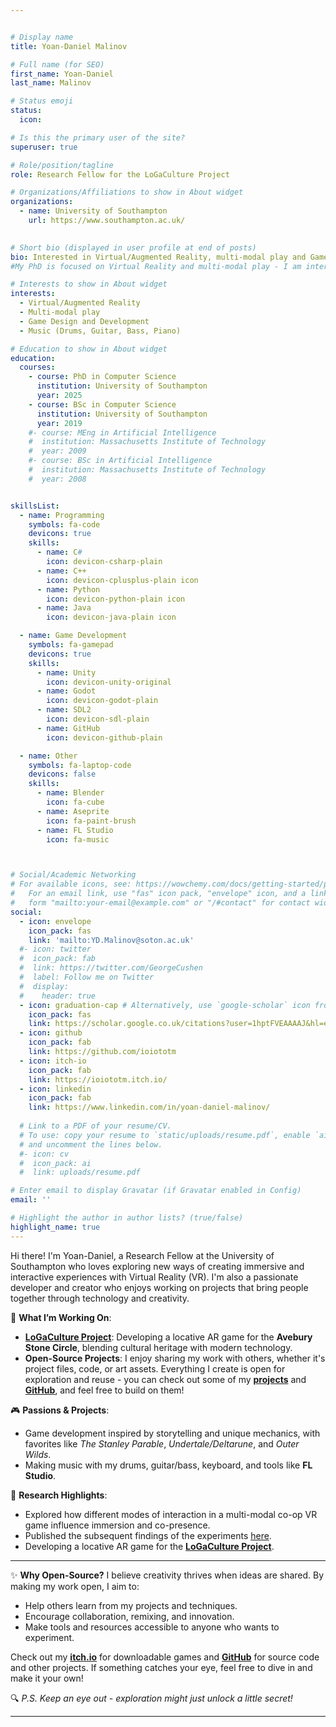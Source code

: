 ```yaml
---


# Display name
title: Yoan-Daniel Malinov

# Full name (for SEO)
first_name: Yoan-Daniel
last_name: Malinov

# Status emoji
status:
  icon:

# Is this the primary user of the site?
superuser: true

# Role/position/tagline
role: Research Fellow for the LoGaCulture Project

# Organizations/Affiliations to show in About widget
organizations:
  - name: University of Southampton
    url: https://www.southampton.ac.uk/
  

# Short bio (displayed in user profile at end of posts)
bio: Interested in Virtual/Augmented Reality, multi-modal play and Game Development. 
#My PhD is focused on Virtual Reality and multi-modal play - I am interested in the different ways of introducing multiple people to a VR experience without the need for a headset.

# Interests to show in About widget
interests:
  - Virtual/Augmented Reality
  - Multi-modal play
  - Game Design and Development
  - Music (Drums, Guitar, Bass, Piano)

# Education to show in About widget
education:
  courses:
    - course: PhD in Computer Science
      institution: University of Southampton
      year: 2025
    - course: BSc in Computer Science
      institution: University of Southampton
      year: 2019
    #- course: MEng in Artificial Intelligence
    #  institution: Massachusetts Institute of Technology
    #  year: 2009
    #- course: BSc in Artificial Intelligence
    #  institution: Massachusetts Institute of Technology
    #  year: 2008


skillsList:
  - name: Programming
    symbols: fa-code
    devicons: true
    skills:
      - name: C#
        icon: devicon-csharp-plain 
      - name: C++
        icon: devicon-cplusplus-plain icon
      - name: Python
        icon: devicon-python-plain icon
      - name: Java
        icon: devicon-java-plain icon

  - name: Game Development
    symbols: fa-gamepad
    devicons: true
    skills:
      - name: Unity
        icon: devicon-unity-original
      - name: Godot
        icon: devicon-godot-plain
      - name: SDL2
        icon: devicon-sdl-plain
      - name: GitHub
        icon: devicon-github-plain

  - name: Other
    symbols: fa-laptop-code
    devicons: false
    skills:
      - name: Blender
        icon: fa-cube
      - name: Aseprite
        icon: fa-paint-brush
      - name: FL Studio
        icon: fa-music



# Social/Academic Networking
# For available icons, see: https://wowchemy.com/docs/getting-started/page-builder/#icons
#   For an email link, use "fas" icon pack, "envelope" icon, and a link in the
#   form "mailto:your-email@example.com" or "/#contact" for contact widget.
social:
  - icon: envelope
    icon_pack: fas
    link: 'mailto:YD.Malinov@soton.ac.uk'
  #- icon: twitter
  #  icon_pack: fab
  #  link: https://twitter.com/GeorgeCushen
  #  label: Follow me on Twitter
  #  display:
  #    header: true
  - icon: graduation-cap # Alternatively, use `google-scholar` icon from `ai` icon pack
    icon_pack: fas
    link: https://scholar.google.co.uk/citations?user=1hptFVEAAAAJ&hl=en
  - icon: github
    icon_pack: fab
    link: https://github.com/ioiototm
  - icon: itch-io
    icon_pack: fab
    link: https://ioiototm.itch.io/
  - icon: linkedin
    icon_pack: fab
    link: https://www.linkedin.com/in/yoan-daniel-malinov/
  
  # Link to a PDF of your resume/CV.
  # To use: copy your resume to `static/uploads/resume.pdf`, enable `ai` icons in `params.yaml`,
  # and uncomment the lines below.
  #- icon: cv
  #  icon_pack: ai
  #  link: uploads/resume.pdf

# Enter email to display Gravatar (if Gravatar enabled in Config)
email: ''

# Highlight the author in author lists? (true/false)
highlight_name: true
---
```



Hi there! I'm Yoan-Daniel, a Research Fellow at the University of Southampton who loves exploring new ways of creating immersive and interactive experiences with Virtual Reality (VR). I'm also a passionate developer and creator who enjoys working on projects that bring people together through technology and creativity.

🚀 **What I’m Working On**:
- **[LoGaCulture Project](https://www.logaculture.eu/)**: Developing a locative AR game for the **Avebury Stone Circle**, blending cultural heritage with modern technology.
- **Open-Source Projects**: I enjoy sharing my work with others, whether it's project files, code, or art assets. Everything I create is open for exploration and reuse - you can check out some of my **[projects](project)** and **[GitHub](https://github.com/ioiototm)**, and feel free to build on them!

🎮 **Passions & Projects**:
- Game development inspired by storytelling and unique mechanics, with favorites like *The Stanley Parable*, *Undertale/Deltarune*, and *Outer Wilds*.
- Making music with my drums, guitar/bass, keyboard, and tools like **FL Studio**.

📖 **Research Highlights**:
- Explored how different modes of interaction in a multi-modal co-op VR game influence immersion and co-presence.
- Published the subsequent findings of the experiments [here](publication).
- Developing a locative AR game for the **[LoGaCulture Project](https://www.logaculture.eu/)**.

---

✨ **Why Open-Source?**
I believe creativity thrives when ideas are shared. By making my work open, I aim to:
- Help others learn from my projects and techniques.
- Encourage collaboration, remixing, and innovation.
- Make tools and resources accessible to anyone who wants to experiment.

Check out my **[itch.io](https://ioiototm.itch.io/)** for downloadable games and **[GitHub](https://github.com/ioiototm)** for source code and other projects. If something catches your eye, feel free to dive in and make it your own!

🔍 *P.S. Keep an eye out - exploration might just unlock a little secret!*








<!--


I'm a PhD student at the University of Southampton. My research area focuses on Virtual Reality (VR) and multi-modality - the different ways of including a second player in a VR game, and how that affects each participant in it. 

I am also interested in Game Design and Development, and have worked on a few small game projects.




You can check my research in the "Research" section above.
I also like games, so I've gone to a few Game Jams and created a few small prototype games, as well as a number of games for a game course I undertook at university and for my research as well. To see the games I have made, check out the "Games" page above.
For other programming projects, you can check "Other projects", which might include more things than programming in the future.

I am a PhD student in Computer Science at the University of Southampton. My PhD is focused on Virtual Reality and multi-modal play - I am interested in the different ways of introducing multiple people to a VR experience without the need for a headset.
Alice Wu is a professor of artificial intelligence at the Stanford AI Lab. Her research interests include distributed robotics, mobile computing and programmable matter. She leads the Robotic Neurobiology group, which develops self-reconfiguring robots, systems of self-organizing robots, and mobile sensor networks.
{style="text-align: justify;"}-->


---



<!-- Add custom HTML for the VR glasses Easter egg -->
<div id="easter-egg-modal" style="display:none; position: fixed; top: 50%; left: 50%; transform: translate(-50%, -50%); z-index: 1000; padding: 20px; border-radius: 8px; box-shadow: 0 4px 6px rgba(0,0,0,0.1); text-align: center; ">
  <p>🎉 <strong>You've Unlocked a Secret!</strong> 🎉</p>
<p>🖌️ Download the <strong>CSP source file</strong> for this avatar and explore how it was created!</p>
<a href="/project/secret/avatar-source.clip" download="avatar-source.clip" style="display: inline-block; padding: 10px 20px; background: #007bff; color: white; border-radius: 5px; text-decoration: none;">Download File</a>

  <br>
  <button id="close-modal" style="margin-top: 10px; padding: 5px 10px; background: #ccc; border: none; border-radius: 5px; cursor: pointer;">Close</button>
</div>

<script>
  document.addEventListener("DOMContentLoaded", () => {
    const avatar = document.querySelector(".avatar");
    const modal = document.getElementById("easter-egg-modal");
    const closeModal = document.getElementById("close-modal");
  

 avatar.addEventListener("mousemove", (e) => {
    // Adjust coordinates based on glasses placement
    const rect = avatar.getBoundingClientRect();
    const clickX = e.clientX - rect.left;
    const clickY = e.clientY - rect.top;

    // Define glasses click area (adjust values for your avatar)
    const glassesArea = {
      x1: rect.width * 0.25,
      x2: rect.width * 0.75,
      y1: rect.height * 0.20,
      y2: rect.height * 0.35,
    };

    if (
      clickX >= glassesArea.x1 &&
      clickX <= glassesArea.x2 &&
      clickY >= glassesArea.y1 &&
      clickY <= glassesArea.y2
    ) {
      avatar.classList.add("clickable"); // Add pointer cursor
    } else {
      avatar.classList.remove("clickable"); // Remove pointer cursor
    }
  });

    // Add a clickable area over the VR glasses
    avatar.addEventListener("click", (e) => {
      // Adjust coordinates based on glasses placement
      const rect = avatar.getBoundingClientRect();
      const clickX = e.clientX - rect.left;
      const clickY = e.clientY - rect.top;
  
      // Define glasses click area (adjust values for your avatar)
      const glassesArea = {
        x1: rect.width * 0.25,
        x2: rect.width * 0.75,
        y1: rect.height * 0.20,
        y2: rect.height * 0.35,
      };


  
      if (
        clickX >= glassesArea.x1 &&
        clickX <= glassesArea.x2 &&
        clickY >= glassesArea.y1 &&
        clickY <= glassesArea.y2
      ) {
        e.preventDefault();
       
         //check if theme is dark or light and print it in a window alert
        // Get the current theme
        const body = document.body;
        const currentTheme = body.classList.contains('dark') ? 'dark' : 'light';

            // Dynamically set the modal styles
      if (currentTheme === "dark") {
        modal.style.backgroundColor = "rgb(33, 37, 41)"; // Dark background
        modal.style.color = "#FFFFFF"; // Light text
      } else {
        modal.style.backgroundColor = "#FFFFFF"; // Light background
        modal.style.color = "#000000"; // Dark text
      }
        modal.style.display = "block";
        //window.alert(`The current theme is ${currentTheme}`);
  
      }
    });
  
    // Close the modal
    closeModal.addEventListener("click", () => {
      modal.style.display = "none";
    });
  
    // Close modal if clicked outside
    window.addEventListener("click", (e) => {
      if (e.target === modal) {
        modal.style.display = "none";
      }
    });
  });


 
  </script>


<style>
  /* CSS for the clickable area */
.clickable {
  cursor: pointer; /* Changes cursor to the hand (pointer) */
}
  </style>




